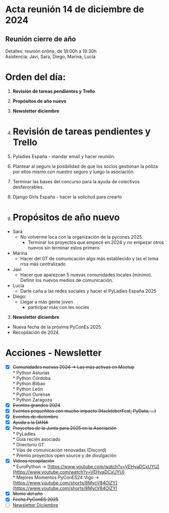 # **Acta reunión 14 de diciembre de 2024**

## **Reunión cierre de año**

Detalles: reunión online, de 18:00h a 19:30h  
Asistencia: Javi, Sara, Diego, Marina, Lucía

# **Orden del día:**

1. **Revisión de tareas pendientes y Trello**  
2. **Propósitos de año nuevo**  
3. **Newsletter diciembre**

1. # **Revisión de tareas pendientes y Trello**

1. Pyladies España \- mandar email y hacer reunión.  
2. Plantear al seguro la posibilidad de que los socios gestionan la póliza por ellos mismo con nuestro seguro y luego la asociación.  
3. Terminar las bases del concurso para la ayuda de colectivos desfavorables.  
4. Django Girls España \- hacer la solicitud para crearlo

2. # **Propósitos de año nuevo**

* Sara  
  * No volverme loca con la organización de la pycones 2025\.  
    * Terminar los proyectos que empecé en 2024 y no empezar otros nuevos sin terminar estos primero.  
* Marina  
  * Hacer del GT de comunicación algo más establecido y las el tema rrss más centralizado  
* Javi  
  * Hacer que aparezcan 5 nuevas comunidades locales (mínimo). Definir los nuevos medios de comunicación.  
* Lucía  
  * Darle caña a las redes sociales y hacer el PyLadies España 2025  
* Diego:  
  * Llegar a más gente joven   
    * participar más con les socies

3. **Newsletter diciembre**  
- Nueva fecha de la próxima PyConEs 2025\.  
- Recopilación de 2024\.

# **Acciones \- Newsletter**

- [x] ~~Comunidades nuevas 2024 → Las más activas en Meetup~~  
      * Python Asturias   
      * Python Córdoba  
      * Python Bilbao  
      * Python León  
      * Python Ourense  
      * Python Zaragoza  
- [x] ~~Eventos grandes 2024~~  
- [x] ~~Eventos pequeñitos con mucho impacto (HacktoberFest, PyData, …)~~  
- [x] ~~Eventos de diciembre~~  
- [x] ~~Ayuda a la DANA~~  
- [x] ~~Proyectos de la Junta para 2025 en la Asociación~~  
      * PyLadies  
      * Guía recién asociado  
      * Directorio GT  
      * Vías de comunicación renovadas (Discord)  
      * Premio proyectos open source y de divulgación  
- [x] ~~Vídeos recopilación~~  
      * EuroPython → [https://www.youtube.com/watch?v=VEHyaDCxUYU](https://www.youtube.com/watch?v=VEHyaDCxUYU)   
      * Mejores Momentos PyConES24 Vigo → [https://www.youtube.com/shorts/8MycV84OlZY](https://www.youtube.com/shorts/8MycV84OlZY)   
- [x] ~~Meme del año~~  
- [x] ~~Fecha PyConES 2025~~  
- [ ] [Newsletter Diciembre](https://docs.google.com/document/d/1rZd9qZwMpWoIsWI7J-__GNOAFyw28g9AfYH4DRlahMY/edit?usp=drive_link)